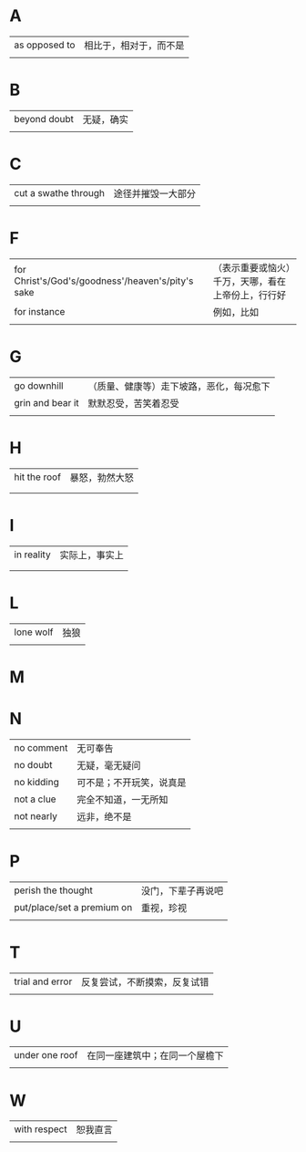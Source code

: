 # A

|               |                        |
| ------------- | ---------------------- |
| as opposed to | 相比于，相对于，而不是 |
|               |                        |

# B

|              |            |
| ------------ | ---------- |
| beyond doubt | 无疑，确实 |
|              |            |

# C

|                      |                    |
| -------------------- | ------------------ |
| cut a swathe through | 途径并摧毁一大部分 |
|                      |                    |

# F

|                                                   |                                                    |
| ------------------------------------------------- | -------------------------------------------------- |
| for Christ's/God's/goodness'/heaven's/pity's sake | （表示重要或恼火）千万，天哪，看在上帝份上，行行好 |
| for instance                                      | 例如，比如                                         |
|                                                   |                                                    |

# G

|                  |                                          |
| ---------------- | ---------------------------------------- |
| go downhill      | （质量、健康等）走下坡路，恶化，每况愈下 |
| grin and bear it | 默默忍受，苦笑着忍受                     |
|                  |                                          |

# H

|              |                |
| ------------ | -------------- |
| hit the roof | 暴怒，勃然大怒 |
|              |                |
|              |                |

# I

|            |                |
| ---------- | -------------- |
| in reality | 实际上，事实上 |
|            |                |
|            |                |

# L

|           |      |
| --------- | ---- |
| lone wolf | 独狼 |
|           |      |

# M

# N

|            |                          |
| ---------- | ------------------------ |
| no comment | 无可奉告                 |
| no doubt   | 无疑，毫无疑问           |
| no kidding | 可不是；不开玩笑，说真是 |
| not a clue | 完全不知道，一无所知     |
| not nearly | 远非，绝不是             |
|            |                          |

# P

|                            |                    |
| -------------------------- | ------------------ |
| perish the thought         | 没门，下辈子再说吧 |
| put/place/set a premium on | 重视，珍视         |
|                            |                    |

# T

|                 |                              |
| --------------- | ---------------------------- |
| trial and error | 反复尝试，不断摸索，反复试错 |
|                 |                              |

# U

|                |                                |
| -------------- | ------------------------------ |
| under one roof | 在同一座建筑中；在同一个屋檐下 |
|                |                                |

# W

|              |          |
| ------------ | -------- |
| with respect | 恕我直言 |
|              |          |
